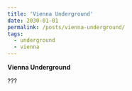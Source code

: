 ```yaml
---
title: 'Vienna Underground'
date: 2030-01-01
permalink: /posts/vienna-underground/
tags:
  - underground
  - vienna
---
```


**Vienna Underground**

???